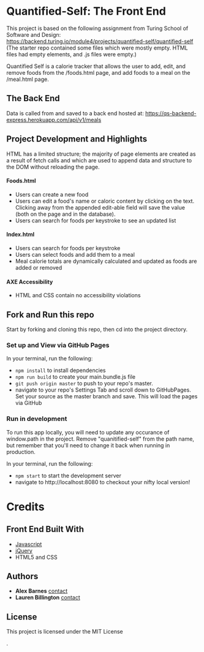 # Quantified-Self: The Front End

This project is based on the following assignment from Turing School of Software and Design:
https://backend.turing.io/module4/projects/quantified-self/quantified-self
(The starter repo contained some files which were mostly empty. HTML files had empty <body> elements, and .js files were empty.)

Quantified Self is a calorie tracker that allows the user to add, edit, and remove foods from the /foods.html page, and add foods to a meal on the /meal.html page.

## The Back End
 Data is called from and saved to a back end hosted at: https://qs-backend-express.herokuapp.com/api/v1/meals


## Project Development and Highlights
HTML has a limited structure; the majority of page elements are created as a result of fetch calls and which are used to append data and structure to the DOM without reloading the page.

#### Foods.html
* Users can create a new food
* Users can edit a food's name or caloric content by clicking on the text. Clicking away from the appended edit-able field will save the value (both on the page and in the database).
* Users can search for foods per keystroke to see an updated list

#### Index.html
* Users can search for foods per keystroke
* Users can select foods and add them to a meal
* Meal calorie totals are dynamically calculated and updated as foods are added or removed

#### AXE Accessibility
* HTML and CSS contain no accessibility violations


## Fork and Run this repo 
Start by forking and cloning this repo, then cd into the project directory.

### Set up and View via GitHub Pages 
In your terminal, run the following:
* `npm install` to install dependencies
* `npm run build` to create your main.bundle.js file
* `git push origin master` to push to your repo's master. 
* navigate to your repo's Settings Tab and scroll down to GitHubPages. Set your source as the master branch and save. This will load the pages via GitHub

### Run in development
To run this app locally, you will need to update any occurance of window.path in the project. Remove "quanitified-self" from the path name, but remember that you'll need to change it back when running in production.

In your terminal, run the following:
* `npm start` to start the development server
* navigate to http://localhost:8080 to checkout your nifty local version!


# Credits

## Front End Built With

* [Javascript](https://www.javascript.com/) 
* [jQuery](https://jquery.com/) 
* HTML5 and CSS



## Authors

* **Alex Barnes** [contact](https://github.com/abarnes26)
* **Lauren Billington** [contact](https://github.com/blaurenb)


## License

This project is licensed under the MIT License 
















.
